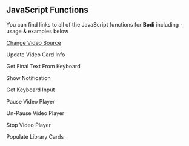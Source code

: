 ## JavaScript Functions

You can find links to all of the JavaScript functions for <b>Bodi</b> including - usage & examples below


[Change Video Source](docs/js/change-video-source.md)


Update Video Card Info

Get Final Text From Keyboard


Show Notification

Get Keyboard Input 


Pause Video Player

Un-Pause Video Player 

Stop Video Player


Populate Library Cards 
